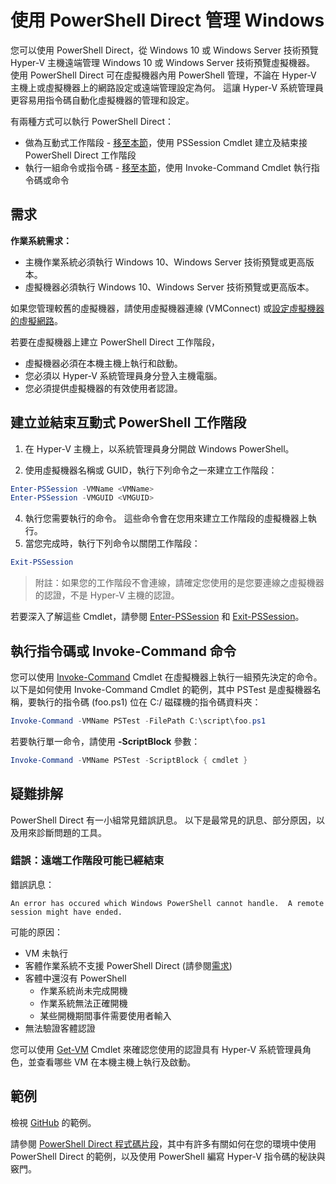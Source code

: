 # 使用 PowerShell Direct 管理 Windows

您可以使用 PowerShell Direct，從 Windows 10 或 Windows Server 技術預覽 Hyper-V 主機遠端管理 Windows 10 或 Windows Server 技術預覽虛擬機器。 使用 PowerShell Direct 可在虛擬機器內用 PowerShell 管理，不論在 Hyper-V 主機上或虛擬機器上的網路設定或遠端管理設定為何。 這讓 Hyper-V 系統管理員更容易用指令碼自動化虛擬機器的管理和設定。

有兩種方式可以執行 PowerShell Direct：
* 做為互動式工作階段 - [移至本節](vmsession.md#create-and-exit-an-interactive-powershell-session)，使用 PSSession Cmdlet 建立及結束接 PowerShell Direct 工作階段
* 執行一組命令或指令碼 - [移至本節](vmsession.md#run-a-script-or-command-with-invoke-command)，使用 Invoke-Command Cmdlet 執行指令碼或命令


## 需求

**作業系統需求：**
* 主機作業系統必須執行 Windows 10、Windows Server 技術預覽或更高版本。
* 虛擬機器必須執行 Windows 10、Windows Server 技術預覽或更高版本。

如果您管理較舊的虛擬機器，請使用虛擬機器連線 (VMConnect) 或[設定虛擬機器的虛擬網路](http://technet.microsoft.com/library/cc816585.aspx)。

若要在虛擬機器上建立 PowerShell Direct 工作階段，
* 虛擬機器必須在本機主機上執行和啟動。
* 您必須以 Hyper-V 系統管理員身分登入主機電腦。
* 您必須提供虛擬機器的有效使用者認證。

## 建立並結束互動式 PowerShell 工作階段

1. 在 Hyper-V 主機上，以系統管理員身分開啟 Windows PowerShell。

3. 使用虛擬機器名稱或 GUID，執行下列命令之一來建立工作階段：
``` PowerShell
Enter-PSSession -VMName <VMName>
Enter-PSSession -VMGUID <VMGUID>
```

4. 執行您需要執行的命令。 這些命令會在您用來建立工作階段的虛擬機器上執行。
5. 當您完成時，執行下列命令以關閉工作階段：
``` PowerShell
Exit-PSSession 
```

> 附註：如果您的工作階段不會連線，請確定您使用的是您要連線之虛擬機器的認證，不是 Hyper-V 主機的認證。

若要深入了解這些 Cmdlet，請參閱 [Enter-PSSession](http://technet.microsoft.com/library/hh849707.aspx) 和 [Exit-PSSession](http://technet.microsoft.com/library/hh849743.aspx)。

## 執行指令碼或 Invoke-Command 命令

您可以使用 [Invoke-Command](http://technet.microsoft.com/library/hh849719.aspx) Cmdlet 在虛擬機器上執行一組預先決定的命令。 以下是如何使用 Invoke-Command Cmdlet 的範例，其中 PSTest 是虛擬機器名稱，要執行的指令碼 (foo.ps1) 位在 C:/ 磁碟機的指令碼資料夾：

 ``` PowerShell
 Invoke-Command -VMName PSTest -FilePath C:\script\foo.ps1 
 ```

若要執行單一命令，請使用 **-ScriptBlock** 參數：

 ``` PowerShell
 Invoke-Command -VMName PSTest -ScriptBlock { cmdlet } 
 ```

## 疑難排解

PowerShell Direct 有一小組常見錯誤訊息。 以下是最常見的訊息、部分原因，以及用來診斷問題的工具。

### 錯誤：遠端工作階段可能已經結束

錯誤訊息：
```
An error has occured which Windows PowerShell cannot handle.  A remote session might have ended. 
```

可能的原因：
* VM 未執行
* 客體作業系統不支援 PowerShell Direct (請參閱[需求](#Requirements))
* 客體中還沒有 PowerShell
    * 作業系統尚未完成開機
    * 作業系統無法正確開機
    * 某些開機期間事件需要使用者輸入
* 無法驗證客體認證

您可以使用 [Get-VM](http://technet.microsoft.com/library/hh848479.aspx) Cmdlet 來確認您使用的認證具有 Hyper-V 系統管理員角色，並查看哪些 VM 在本機主機上執行及啟動。

## 範例

檢視 [GitHub](https://github.com/Microsoft/Virtualization-Documentation/search?l=powershell&q=-VMName+OR+-VMGuid&type=Code&utf8=%E2%9C%93) 的範例。

請參閱 [PowerShell Direct 程式碼片段](../develop/powershell_snippets.md)，其中有許多有關如何在您的環境中使用 PowerShell Direct 的範例，以及使用 PowerShell 編寫 Hyper-V 指令碼的秘訣與竅門。




